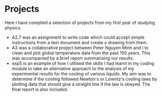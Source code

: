 # Projects
Here I have complied a selection of projects from my first year of studying physics.  
+ A2.7 was an assignment to write code which could accept simple instructions from a text document and create a drawing from them.  
+ A3 was a collaborative project between Peter Nguyen Minh and I to clean and plot global temperature data from the past 150 years. This was accompanied by a brief report summarising our results.  
+ exp5 is an example of how I utilised the skills I had learnt in my coding module to take an alternative approach to the analysis of my experimental results for the cooling of various liquids. My aim was to determine if the cooling followed Newton's or Lorentz's cooling laws by plotting data that should give a straight line if the law is obeyed. The final report is also included.
